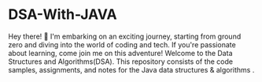 # DSA-With-JAVA
Hey there! 👋 I'm embarking on an exciting journey, starting from ground zero and diving into the world of coding and tech. If you're passionate about learning, come join me on this adventure!
Welcome to the Data Structures and Algorithms(DSA). This repository consists of the code samples, assignments, and notes for the Java data structures &amp; algorithms .
